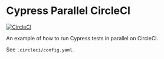 # Cypress Parallel CircleCI

[![CircleCI](https://circleci.com/gh/shcallaway/cypress_parallel_circleci.svg?style=svg)](https://circleci.com/gh/shcallaway/cypress_parallel_circleci)

An example of how to run Cypress tests in parallel on CircleCI.
 
See `.circleci/config.yaml`.
